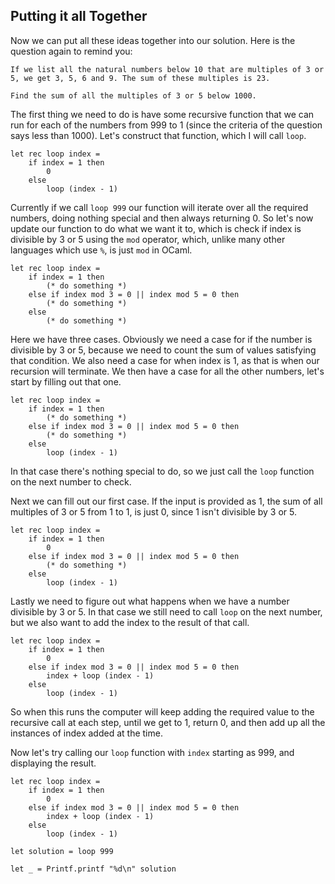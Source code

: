 ## Putting it all Together

Now we can put all these ideas together into our solution. Here is the question again to remind you:

```
If we list all the natural numbers below 10 that are multiples of 3 or 5, we get 3, 5, 6 and 9. The sum of these multiples is 23.

Find the sum of all the multiples of 3 or 5 below 1000.
```

The first thing we need to do is have some recursive function that we can run for each of the numbers from 999 to 1 (since the criteria of the question says less than 1000). Let's construct that function, which I will call `loop`.

```
let rec loop index =
    if index = 1 then
        0
    else
        loop (index - 1)
```

Currently if we call `loop 999` our function will iterate over all the required numbers, doing nothing special and then always returning 0. So let's now update our function to do what we want it to, which is check if index is divisible by 3 or 5 using the `mod` operator, which, unlike many other languages which use `%`, is just `mod` in OCaml.

```
let rec loop index =
    if index = 1 then
        (* do something *)
    else if index mod 3 = 0 || index mod 5 = 0 then
        (* do something *)
    else
        (* do something *)
```

Here we have three cases. Obviously we need a case for if the number is divisible by 3 or 5, because we need to count the sum of values satisfying that condition. We also need a case for when index is 1, as that is when our recursion will terminate. We then have a case for all the other numbers, let's start by filling out that one.

```
let rec loop index =
    if index = 1 then
        (* do something *)
    else if index mod 3 = 0 || index mod 5 = 0 then
        (* do something *)
    else
        loop (index - 1)
```

In that case there's nothing special to do, so we just call the `loop` function on the next number to check.

Next we can fill out our first case. If the input is provided as 1, the sum of all multiples of 3 or 5 from 1 to 1, is just 0, since 1 isn't divisible by 3 or 5.

```
let rec loop index =
    if index = 1 then
        0
    else if index mod 3 = 0 || index mod 5 = 0 then
        (* do something *)
    else
        loop (index - 1)
```

Lastly we need to figure out what happens when we have a number divisible by 3 or 5. In that case we still need to call `loop` on the next number, but we also want to add the index to the result of that call.

```
let rec loop index =
    if index = 1 then
        0
    else if index mod 3 = 0 || index mod 5 = 0 then
        index + loop (index - 1)
    else
        loop (index - 1)
```

So when this runs the computer will keep adding the required value to the recursive call at each step, until we get to 1, return 0, and then add up all the instances of index added at the time.

Now let's try calling our `loop` function with `index` starting as 999, and displaying the result.

```
let rec loop index =
    if index = 1 then
        0
    else if index mod 3 = 0 || index mod 5 = 0 then
        index + loop (index - 1)
    else
        loop (index - 1)

let solution = loop 999

let _ = Printf.printf "%d\n" solution
```
